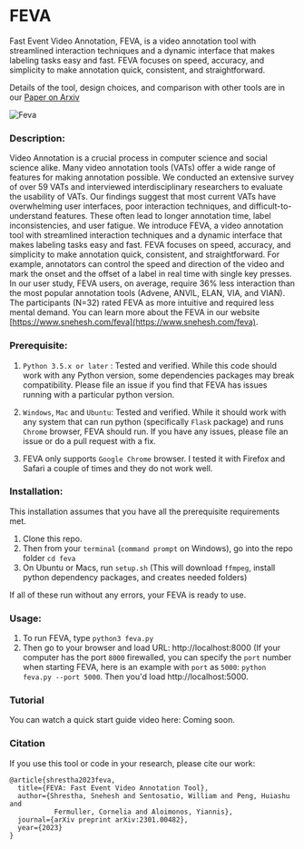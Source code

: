 # FEVA

Fast Event Video Annotation, FEVA, is a video annotation tool with streamlined interaction techniques and a dynamic interface that makes labeling tasks easy and fast. FEVA focuses on speed, accuracy, and simplicity to make annotation quick, consistent, and straightforward.

Details of the tool, design choices, and comparison with other tools are in our [Paper on Arxiv](https://arxiv.org/abs/2301.00482)


![Feva](https://www.snehesh.com/wp-content/uploads/2022/12/FEVA.png)

### Description:

Video Annotation is a crucial process in computer science and social science alike. Many video annotation tools (VATs) offer a wide range of features for making annotation possible. We conducted an extensive survey of over 59 VATs and interviewed interdisciplinary researchers to evaluate the usability of VATs. Our findings suggest that most current VATs have overwhelming user interfaces, poor interaction techniques, and difficult-to-understand features. These often lead to longer annotation time, label inconsistencies, and user fatigue. We introduce FEVA, a video annotation tool with streamlined interaction techniques and a dynamic interface that makes labeling tasks easy and fast. FEVA focuses on speed, accuracy, and simplicity to make annotation quick, consistent, and straightforward. For example, annotators can control the speed and direction of the video and mark the onset and the offset of a label in real time with single key presses. In our user study, FEVA users, on average, require 36% less interaction than the most popular annotation tools (Advene, ANVIL, ELAN, VIA, and VIAN). The participants (N=32) rated FEVA as more intuitive and required less mental demand. You can learn more about the FEVA in our website [https://www.snehesh.com/feva](https://www.snehesh.com/feva).


### Prerequisite:

1. `Python 3.5.x or later` : Tested and verified. While this code should work with any Python version, some dependencies packages may break compatibility. Please file an issue if you find that FEVA has issues running with a particular python version.

2. `Windows`, `Mac` and `Ubuntu`: Tested and verified. While it should work with any system that can run python (specifically `Flask` package) and runs `Chrome` browser, FEVA should run. If you have any issues, please file an issue or do a pull request with a fix.

3. FEVA only supports `Google Chrome` browser. I tested it with Firefox and Safari a couple of times and they do not work well.


### Installation:

This installation assumes that you have all the prerequisite requirements met.
1. Clone this repo.
2. Then from your `terminal` (`command prompt` on Windows), go into the repo folder `cd feva`
3. On Ubuntu or Macs, run `setup.sh` (This will download `ffmpeg`, install python dependency packages, and creates needed folders)

If all of these run without any errors, your FEVA is ready to use.


### Usage:

1. To run FEVA, type `python3 feva.py`
2. Then go to your browser and load URL: http://localhost:8000 (If your computer has the port `8000` firewalled, you can specify the `port` number when starting FEVA, here is an example with `port` as `5000`: `python feva.py --port 5000`. Then you'd load http://localhost:5000.


### Tutorial

You can watch a quick start guide video here: Coming soon.


### Citation

If you use this tool or code in your research, please cite our work:

```
@article{shrestha2023feva,
  title={FEVA: Fast Event Video Annotation Tool},
  author={Shrestha, Snehesh and Sentosatio, William and Peng, Huiashu and 
           Fermuller, Cornelia and Aloimonos, Yiannis},
  journal={arXiv preprint arXiv:2301.00482},
  year={2023}
}
```
